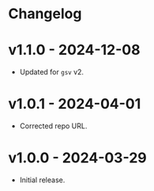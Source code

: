 # Changelog

# v1.1.0 - 2024-12-08

- Updated for `gsv` v2.

# v1.0.1 - 2024-04-01

- Corrected repo URL.

# v1.0.0 - 2024-03-29

- Initial release.
